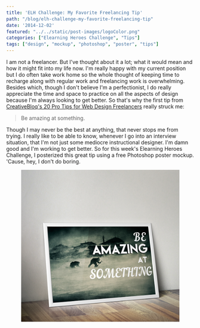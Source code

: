 ```yaml
---
title: 'ELH Challenge: My Favorite Freelancing Tip'
path: "/blog/elh-challenge-my-favorite-freelancing-tip"
date: '2014-12-02'
featured: "../../static/post-images/logoColor.png"
categories: ["Elearning Heroes Challenge", "Tips"]
tags: ["design", "mockup", "photoshop", "poster", "tips"]
---
```


I am not a freelancer. But I've thought about it a lot; what it would mean and how it might fit into my life now. I'm really happy with my current position but I do often take work home so the whole thought of keeping time to recharge along with regular work and freelancing work is overwhelming. Besides which, though I don't believe I'm a perfectionist, I do really appreciate the time and space to practice on all the aspects of design because I'm always looking to get better. So that's why the first tip from [CreativeBloq's 20 Pro Tips for Web Design Freelancers](http://www.creativebloq.com/netmag/20-pro-tips-web-design-freelancers-4145555 "20 Pro Tips for Web Design Freelancers") really struck me:

> Be amazing at something.

Though I may never be the best at anything, that never stops me from trying. I really like to be able to know, whenever I go into an interview situation, that I'm not just some mediocre instructional designer. I'm damn good and I'm working to get better. So for this week's Elearning Heroes Challenge, I posterized this great tip using a free Photoshop poster mockup. 'Cause, hey, I don't do boring.

<figure>
  <img src="../../static/post-images/favoritefreelancertip.png" alt="Favorite Free Lancing Tip" />
</figure>
